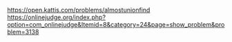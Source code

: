 https://open.kattis.com/problems/almostunionfind
https://onlinejudge.org/index.php?option=com_onlinejudge&Itemid=8&category=24&page=show_problem&problem=3138
